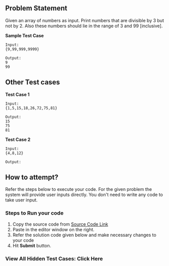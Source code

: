 
## Problem Statement
Given an array of numbers as input. Print numbers that are divisible by 3 but not 
by 2. Also these numbers should lie in the range of 3 and 99 [inclusive].

**Sample Test Case**
```
Input:
{9,99,999,9999}

Output:
9
99
```
## Other Test cases
**Test Case 1**
```
Input:
{1,5,15,18,26,72,75,81} 

Output:
15
75
81
```
**Test Case 2**
```
Input:
{4,8,12} 

Output:

```

## How to attempt?
Refer the steps below to execute your code.
For the given problem the system will provide user inputs directly. You don't need to write any code to take user input.

### Steps to Run your code

1. Copy the source code from [Source Code Link](https://raw.githubusercontent.com/Aartiarora22/Lab_assignments/main/R2/T3/Main.java)
2. Paste in the editor window on the right.
3. Refer the solution code given below and make necessary changes to your code
4. Hit **Submit** button.

### View All Hidden Test Cases: Click Here
